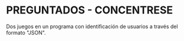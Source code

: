 # PREGUNTADOS - CONCENTRESE

Dos juegos en un programa con identificación de usuarios a través del formato "JSON".
